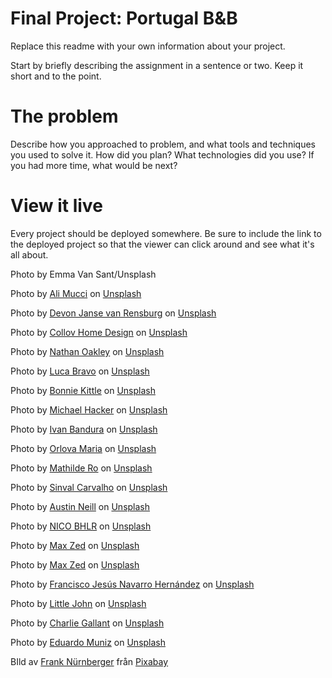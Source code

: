 # Final Project: Portugal B&B

Replace this readme with your own information about your project.

Start by briefly describing the assignment in a sentence or two. Keep it short and to the point.

# The problem

Describe how you approached to problem, and what tools and techniques you used to solve it. How did you plan? What technologies did you use? If you had more time, what would be next?

# View it live

Every project should be deployed somewhere. Be sure to include the link to the deployed project so that the viewer can click around and see what it's all about.

Photo by Emma Van Sant/Unsplash

Photo by <a href="https://unsplash.com/@alilove69?utm_source=unsplash&utm_medium=referral&utm_content=creditCopyText">Ali Mucci</a> on <a href="https://unsplash.com/?utm_source=unsplash&utm_medium=referral&utm_content=creditCopyText">Unsplash</a>

Photo by <a href="https://unsplash.com/@devano23?utm_source=unsplash&utm_medium=referral&utm_content=creditCopyText">Devon Janse van Rensburg</a> on <a href="https://unsplash.com/?utm_source=unsplash&utm_medium=referral&utm_content=creditCopyText">Unsplash</a>

Photo by <a href="https://unsplash.com/@collovhome?utm_source=unsplash&utm_medium=referral&utm_content=creditCopyText">Collov Home Design</a> on <a href="https://unsplash.com/?utm_source=unsplash&utm_medium=referral&utm_content=creditCopyText">Unsplash</a>

Photo by <a href="https://unsplash.com/@nathanrjliving?utm_source=unsplash&utm_medium=referral&utm_content=creditCopyText">Nathan Oakley</a> on <a href="https://unsplash.com/?utm_source=unsplash&utm_medium=referral&utm_content=creditCopyText">Unsplash</a>

Photo by <a href="https://unsplash.com/@lucabravo?utm_source=unsplash&utm_medium=referral&utm_content=creditCopyText">Luca Bravo</a> on <a href="https://unsplash.com/?utm_source=unsplash&utm_medium=referral&utm_content=creditCopyText">Unsplash</a>

Photo by <a href="https://unsplash.com/@bonniekdesign?utm_source=unsplash&utm_medium=referral&utm_content=creditCopyText">Bonnie Kittle</a> on <a href="https://unsplash.com/?utm_source=unsplash&utm_medium=referral&utm_content=creditCopyText">Unsplash</a>

Photo by <a href="https://unsplash.com/@michael_hacker?utm_source=unsplash&utm_medium=referral&utm_content=creditCopyText">Michael Hacker</a> on <a href="https://unsplash.com/?utm_source=unsplash&utm_medium=referral&utm_content=creditCopyText">Unsplash</a>

Photo by <a href="https://unsplash.com/@unstable_affliction?utm_source=unsplash&utm_medium=referral&utm_content=creditCopyText">Ivan Bandura</a> on <a href="https://unsplash.com/?utm_source=unsplash&utm_medium=referral&utm_content=creditCopyText">Unsplash</a>

Photo by <a href="https://unsplash.com/@orlovamaria?utm_source=unsplash&utm_medium=referral&utm_content=creditCopyText">Orlova Maria</a> on <a href="https://unsplash.com/?utm_source=unsplash&utm_medium=referral&utm_content=creditCopyText">Unsplash</a>

Photo by <a href="https://unsplash.com/@mathildero?utm_source=unsplash&utm_medium=referral&utm_content=creditCopyText">Mathilde Ro</a> on <a href="https://unsplash.com/?utm_source=unsplash&utm_medium=referral&utm_content=creditCopyText">Unsplash</a>

Photo by <a href="https://unsplash.com/@sinvalbmx?utm_source=unsplash&utm_medium=referral&utm_content=creditCopyText">Sinval Carvalho</a> on <a href="https://unsplash.com/?utm_source=unsplash&utm_medium=referral&utm_content=creditCopyText">Unsplash</a>

Photo by <a href="https://unsplash.com/@arstyy?utm_source=unsplash&utm_medium=referral&utm_content=creditCopyText">Austin Neill</a> on <a href="https://unsplash.com/?utm_source=unsplash&utm_medium=referral&utm_content=creditCopyText">Unsplash</a>

Photo by <a href="https://unsplash.com/@nicobhlr?utm_source=unsplash&utm_medium=referral&utm_content=creditCopyText">NICO BHLR</a> on <a href="https://unsplash.com/?utm_source=unsplash&utm_medium=referral&utm_content=creditCopyText">Unsplash</a>

Photo by <a href="https://unsplash.com/@maxzed?utm_source=unsplash&utm_medium=referral&utm_content=creditCopyText">Max Zed</a> on <a href="https://unsplash.com/?utm_source=unsplash&utm_medium=referral&utm_content=creditCopyText">Unsplash</a>

Photo by <a href="https://unsplash.com/@maxzed?utm_source=unsplash&utm_medium=referral&utm_content=creditCopyText">Max Zed</a> on <a href="https://unsplash.com/?utm_source=unsplash&utm_medium=referral&utm_content=creditCopyText">Unsplash</a>

Photo by <a href="https://unsplash.com/@bergoglio?utm_source=unsplash&utm_medium=referral&utm_content=creditCopyText">Francisco Jesús Navarro Hernández</a> on <a href="https://unsplash.com/?utm_source=unsplash&utm_medium=referral&utm_content=creditCopyText">Unsplash</a>

Photo by <a href="https://unsplash.com/@joao_freire?utm_source=unsplash&utm_medium=referral&utm_content=creditCopyText">Little John</a> on <a href="https://unsplash.com/?utm_source=unsplash&utm_medium=referral&utm_content=creditCopyText">Unsplash</a>

Photo by <a href="https://unsplash.com/@charliegallant?utm_source=unsplash&utm_medium=referral&utm_content=creditCopyText">Charlie Gallant</a> on <a href="https://unsplash.com/?utm_source=unsplash&utm_medium=referral&utm_content=creditCopyText">Unsplash</a>

Photo by <a href="https://unsplash.com/@ebmuniz?utm_source=unsplash&utm_medium=referral&utm_content=creditCopyText">Eduardo Muniz</a> on <a href="https://unsplash.com/s/photos/lagos-portugal?utm_source=unsplash&utm_medium=referral&utm_content=creditCopyText">Unsplash</a>

BIld av <a href="https://pixabay.com/sv/users/franky1st-1203890/?utm_source=link-attribution&amp;utm_medium=referral&amp;utm_campaign=image&amp;utm_content=4379672">Frank Nürnberger</a> från <a href="https://pixabay.com/sv/?utm_source=link-attribution&amp;utm_medium=referral&amp;utm_campaign=image&amp;utm_content=4379672">Pixabay</a>
